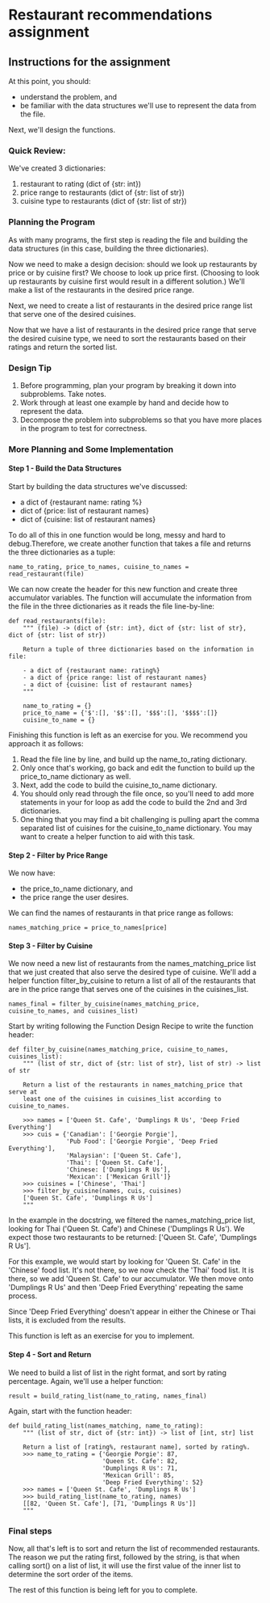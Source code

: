 # Restaurant recommendations assignment

## Instructions for the assignment

At this point, you should:

* understand the problem, and
* be familiar with the data structures we'll use to represent the data from the file.

Next, we'll design the functions.

### Quick Review:

We've created 3 dictionaries:

1. restaurant to rating (dict of {str: int})
2. price range to restaurants (dict of {str: list of str})
3. cuisine type to restaurants (dict of {str: list of str})

### Planning the Program

As with many programs, the first step is reading the file and building the data structures (in this case, building the three dictionaries).

Now we need to make a design decision: should we look up restaurants by price or by cuisine first? We choose to look up price first. (Choosing to look up restaurants by cuisine first would result in a different solution.) We'll make a list of the restaurants in the desired price range.

Next, we need to create a list of restaurants in the desired price range list that serve one of the desired cuisines.

Now that we have a list of restaurants in the desired price range that serve the desired cuisine type, we need to sort the restaurants based on their ratings and return the sorted list.

### Design Tip

1. Before programming, plan your program by breaking it down into subproblems. Take notes.
2. Work through at least one example by hand and decide how to represent the data.
3. Decompose the problem into subproblems so that you have more places in the program to test for correctness.

### More Planning and Some Implementation

#### Step 1 - Build the Data Structures

Start by building the data structures we've discussed:
* a dict of {restaurant name: rating %}
* dict of {price: list of restaurant names}
* dict of {cuisine: list of restaurant names}

To do all of this in one function would be long, messy and hard to debug.Therefore, we create another function that takes a file and returns the three dictionaries as a tuple:
```
name_to_rating, price_to_names, cuisine_to_names = read_restaurant(file)
```
We can now create the header for this new function and create three accumulator variables. The function will accumulate the information from the file in the three dictionaries as it reads the file line-by-line:
```
def read_restaurants(file):
    """ (file) -> (dict of {str: int}, dict of {str: list of str}, dict of {str: list of str})

    Return a tuple of three dictionaries based on the information in file:

    - a dict of {restaurant name: rating%}
    - a dict of {price range: list of restaurant names}
    - a dict of {cuisine: list of restaurant names}
    """

    name_to_rating = {}
	price_to_name = {'$':[], '$$':[], '$$$':[], '$$$$':[]}
	cuisine_to_name = {}
```			
Finishing this function is left as an exercise for you. We recommend you approach it as follows:

1. Read the file line by line, and build up the name_to_rating dictionary.
2. Only once that's working, go back and edit the function to build up the price_to_name dictionary as well.
3. Next, add the code to build the cuisine_to_name dictionary.
4. You should only read through the file once, so you'll need to add more statements in your for loop as add the code to build the 2nd and 3rd dictionaries.
5. One thing that you may find a bit challenging is pulling apart the comma separated list of cuisines for the cuisine_to_name dictionary. You may want to create a helper function to aid with this task.

#### Step 2 - Filter by Price Range

We now have:

* the price_to_name dictionary, and
* the price range the user desires.

We can find the names of restaurants in that price range as follows:

```names_matching_price = price_to_names[price]```

#### Step 3 - Filter by Cuisine

We now need a new list of restaurants from the names_matching_price list that we just created that also serve the desired type of cuisine. We'll add a helper function filter_by_cuisine to return a list of all of the restaurants that are in the price range that serves one of the cuisines in the cuisines_list.

```names_final = filter_by_cuisine(names_matching_price, cuisine_to_names, and cuisines_list)```

Start by writing following the Function Design Recipe to write the function header:

```
def filter_by_cuisine(names_matching_price, cuisine_to_names, cuisines_list):
    """ (list of str, dict of {str: list of str}, list of str) -> list of str

    Return a list of the restaurants in names_matching_price that serve at
    least one of the cuisines in cuisines_list according to cuisine_to_names.

    >>> names = ['Queen St. Cafe', 'Dumplings R Us', 'Deep Fried Everything']
    >>> cuis = {'Canadian': ['Georgie Porgie'],
                'Pub Food': ['Georgie Porgie', 'Deep Fried Everything'],
                'Malaysian': ['Queen St. Cafe'],
                'Thai': ['Queen St. Cafe'],
                'Chinese: ['Dumplings R Us'],
                'Mexican': ['Mexican Grill']}
    >>> cuisines = ['Chinese', 'Thai']
    >>> filter_by_cuisine(names, cuis, cuisines)
    ['Queen St. Cafe', 'Dumplings R Us']
    """
```

In the example in the docstring, we filtered the names_matching_price list, looking for Thai ('Queen St. Cafe') and Chinese ('Dumplings R Us'). We expect those two restaurants to be returned: ['Queen St. Cafe', 'Dumplings R Us'].

For this example, we would start by looking for 'Queen St. Cafe' in the 'Chinese' food list. It's not there, so we now check the 'Thai' food list. It is there, so we add 'Queen St. Cafe' to our accumulator. We then move onto 'Dumplings R Us' and then 'Deep Fried Everything' repeating the same process.

Since 'Deep Fried Everything' doesn't appear in either the Chinese or Thai lists, it is excluded from the results.

This function is left as an exercise for you to implement.

#### Step 4 - Sort and Return

We need to build a list of list in the right format, and sort by rating percentage. Again, we'll use a helper function:

```result = build_rating_list(name_to_rating, names_final)```

Again, start with the function header:

```
def build_rating_list(names_matching, name_to_rating):
    """ (list of str, dict of {str: int}) -> list of [int, str] list

    Return a list of [rating%, restaurant name], sorted by rating%.
    >>> name_to_rating = {'Georgie Porgie': 87,
                          'Queen St. Cafe': 82,
                          'Dumplings R Us': 71,
                          'Mexican Grill': 85,
                          'Deep Fried Everything': 52}
    >>> names = ['Queen St. Cafe', 'Dumplings R Us']
    >>> build_rating_list(name_to_rating, names)
    [[82, 'Queen St. Cafe'], [71, 'Dumplings R Us']]
    """
```

### Final steps

Now, all that's left is to sort and return the list of recommended restaurants.	The reason we put the rating first, followed by the string, is that when calling sort() on a list of list, it will use the first value of the inner list to determine the sort order of the items.

The rest of this function is being left for you to complete.
